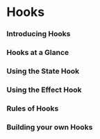 # Hooks

### Introducing Hooks

### Hooks at a Glance

### Using the State Hook

### Using the Effect Hook

### Rules of Hooks

### Building your own Hooks
